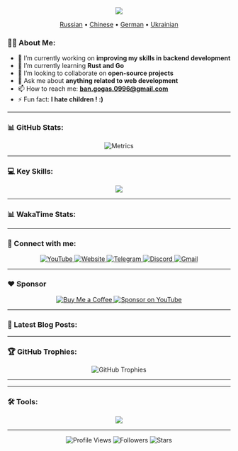 <div id="header" align="center">
  <img src="https://capsule-render.vercel.app/api?type=waving&color=gradient&height=300&section=header&text=Vladimir%20Banov&fontSize=90&animation=fadeIn&fontAlignY=38&descAlignY=51&desc=Full-Stack%20Developer%20%7C%20Open%20Source%20Enthusiast&descAlign=62"/>
  <p align="center">
    <a href="https://github.com/BANSAFAn/BANSAFAn/blob/main/README.ru.md">Russian</a> •
    <a href="https://github.com/BANSAFAn/BANSAFAn/blob/main/README.zh-CN.md">Chinese</a> •
    <a href="https://github.com/BANSAFAn/BANSAFAn/blob/main/README.de.md">German</a> •
    <a href="https://github.com/BANSAFAn/BANSAFAn/blob/main/README.uk.md">Ukrainian</a>
  </p>
</div>

### 👨‍💻 About Me:

- 🔭 I’m currently working on **improving my skills in backend development**
- 🌱 I’m currently learning **Rust and Go**
- 👯 I’m looking to collaborate on **open-source projects**
- 💬 Ask me about **anything related to web development**
- 📫 How to reach me: **ban.gogas.0996@gmail.com**
- ⚡ Fun fact: **I hate children ! :)**

---

### 📊 GitHub Stats:

<div align="center">
  <img src="metrics.svg" alt="Metrics"/>
</div>

---

### 💻 Key Skills:

<p align="center">
  <a href="https://skillicons.dev">
    <img src="https://skillicons.dev/icons?i=rust,go,ts,js,vue,react,html,css,git,docker,aws,githubactions" />
  </a>
</p>

---

### 📊 WakaTime Stats:

<!-- WAKATIME:START -->
<!-- WAKATIME:END -->

---

### 🤝 Connect with me:

<div align="center">
  <a href="https://www.youtube.com/@Baneronetwo" target="_blank">
    <img src="https://img.shields.io/badge/-YouTube-FF0000?style=for-the-badge&logo=youtube&logoColor=white" alt="YouTube"/>
  </a>
  <a href="https://baneronetwo.vercel.app/" target="_blank">
    <img src="https://img.shields.io/badge/-Website-000000?style=for-the-badge&logo=About.me&logoColor=white" alt="Website"/>
  </a>
  <a href="https://t.me/banliveone" target="_blank">
    <img src="https://img.shields.io/badge/-Telegram-2CA5E0?style=for-the-badge&logo=telegram&logoColor=white" alt="Telegram"/>
  </a>
  <a href="https://rebrand.ly/liveone" target="_blank">
    <img src="https://img.shields.io/badge/-Discord-5865F2?style=for-the-badge&logo=discord&logoColor=white" alt="Discord"/>
  </a>
  <a href="mailto:ban.gogas.0996@gmail.com">
    <img src="https://img.shields.io/badge/-Gmail-D14836?style=for-the-badge&logo=gmail&logoColor=white" alt="Gmail"/>
  </a>
</div>

---

### ❤️ Sponsor

<div align="center">
  <a href="https://www.buymeacoffee.com/baneronetwo" target="_blank">
    <img src="https://img.shields.io/badge/Buy%20Me%20a%20Coffee-FFDD00?style=for-the-badge&logo=buy-me-a-coffee&logoColor=black" alt="Buy Me a Coffee"/>
  </a>
  <a href="https://www.youtube.com/channel/UClMebl5oW-tB2eQ-g_00e_A/join" target="_blank">
    <img src="https://img.shields.io/badge/Sponsor-FF0000?style=for-the-badge&logo=YouTube&logoColor=white" alt="Sponsor on YouTube"/>
  </a>
</div>


---

### 📝 Latest Blog Posts:

<!-- BLOG-POST-LIST:START -->
<!-- BLOG-POST-LIST:END -->

---

### 🏆 GitHub Trophies:

<div align="center">
  <img src="https://github-profile-trophy.vercel.app/?username=BANSAFAn&theme=radical&no-frame=true&no-bg=true&margin-w=4" alt="GitHub Trophies"/>
</div>

---


---

### 🛠️ Tools:

<p align="center">
  <a href="https://skillicons.dev">
    <img src="https://skillicons.dev/icons?i=vscode,visualstudio,neovim,github,figma,postman" />
  </a>
</p>

---

<div align="center">
  <img src="https://profile-counter.glitch.me/BANSAFAn/count.svg" alt="Profile Views"/>
  <img src="https://img.shields.io/github/followers/BANSAFAn?label=Followers&style=social&logo=github" alt="Followers"/>
  <img src="https://img.shields.io/github/stars/BANSAFAn?label=Stars&style=social&logo=github" alt="Stars"/>
</div>